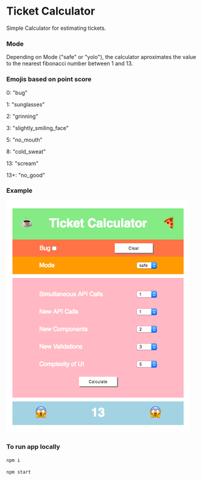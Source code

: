 # Ticket Calculator
Simple Calculator for estimating tickets.

### Mode
Depending on Mode ("safe" or "yolo"), 
the calculator aproximates the value 
to the nearest fibonacci number between 1 and 13.

### Emojis based on point score

0: "bug"

1: "sunglasses"

2: "grinning"

3: "slightly_smiling_face"

5: "no_mouth"

8: "cold_sweat"

13: "scream"

13+: "no_good"

### Example

![alt text](assets/calculator.png)

### To run app locally

`npm i`

`npm start`